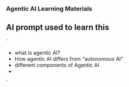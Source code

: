 ### Agentic AI Learning Materials 
## AI prompt used to learn this 
`
* what is agentic AI?
* How agentic AI differs from “autonomous AI”
* different components of Agentic AI
* 
`
